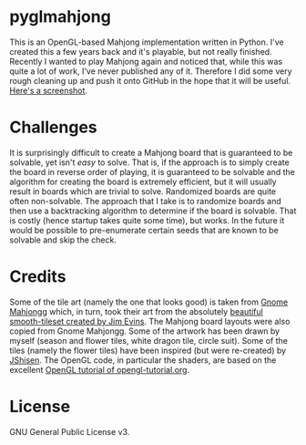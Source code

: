 # pyglmahjong
This is an OpenGL-based Mahjong implementation written in Python. I've created
this a few years back and it's playable, but not really finished. Recently I
wanted to play Mahjong again and noticed that, while this was quite a lot of
work, I've never published any of it. Therefore I did some very rough cleaning
up and push it onto GitHub in the hope that it will be useful. [Here's a
screenshot](https://johndoe31415.github.io/pyglmahjong/).

# Challenges
It is surprisingly difficult to create a Mahjong board that is guaranteed to be
solvable, yet isn't *easy* to solve.  That is, if the approach is to simply
create the board in reverse order of playing, it is guaranteed to be solvable
and the algorithm for creating the board is extremely efficient, but it will
usually result in boards which are trivial to solve.  Randomized boards are
quite often non-solvable. The approach that I take is to randomize boards and
then use a backtracking algorithm to determine if the board is solvable. That
is costly (hence startup takes quite some time), but works. In the future it
would be possible to pre-enumerate certain seeds that are known to be solvable
and skip the check.

# Credits
Some of the tile art (namely the one that looks good) is taken from [Gnome
Mahjongg](https://git.gnome.org//browse/gnome-mahjongg/) which, in turn, took
their art from the absolutely [beautiful smooth-tileset created by Jim
Evins](https://github.com/jimevins/smooth-tileset). The Mahjong board layouts
were also copied from Gnome Mahjongg. Some of the artwork has been drawn by
myself (season and flower tiles, white dragon tile, circle suit).  Some of the
tiles (namely the flower tiles) have been inspired (but were re-created) by
[JShisen](http://www.admoore.de/javashisen/jsdownload.html). The OpenGL code,
in particular the shaders, are based on the excellent [OpenGL tutorial of
opengl-tutorial.org](http://www.opengl-tutorial.org/beginners-tutorials/tutorial-8-basic-shading/).

# License
GNU General Public License v3.
